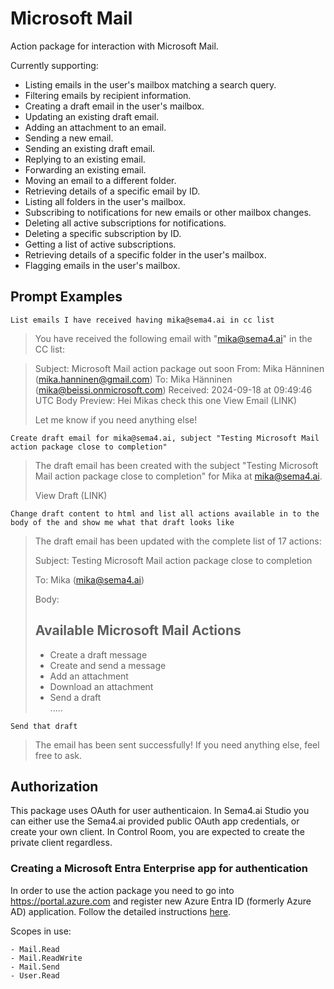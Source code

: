 # Microsoft Mail

Action package for interaction with Microsoft Mail.

Currently supporting:

- Listing emails in the user's mailbox matching a search query.
- Filtering emails by recipient information.
- Creating a draft email in the user's mailbox.
- Updating an existing draft email.
- Adding an attachment to an email.
- Sending a new email.
- Sending an existing draft email.
- Replying to an existing email.
- Forwarding an existing email.
- Moving an email to a different folder.
- Retrieving details of a specific email by ID.
- Listing all folders in the user's mailbox.
- Subscribing to notifications for new emails or other mailbox changes.
- Deleting all active subscriptions for notifications.
- Deleting a specific subscription by ID.
- Getting a list of active subscriptions.
- Retrieving details of a specific folder in the user's mailbox.
- Flagging emails in the user's mailbox.

## Prompt Examples

```
List emails I have received having mika@sema4.ai in cc list
```

> You have received the following email with "mika@sema4.ai" in the CC list:

> Subject: Microsoft Mail action package out soon
> From: Mika Hänninen (mika.hanninen@gmail.com)
> To: Mika Hänninen (mika@beissi.onmicrosoft.com)
> Received: 2024-09-18 at 09:49:46 UTC
> Body Preview: Hei Mikas check this one
> View Email (LINK)
>
> Let me know if you need anything else!

```
Create draft email for mika@sema4.ai, subject "Testing Microsoft Mail action package close to completion"
```

> The draft email has been created with the subject "Testing Microsoft Mail action package close to completion" for Mika at mika@sema4.ai.
>
> View Draft (LINK)

```
Change draft content to html and list all actions available in to the body of the and show me what that draft looks like
```

> The draft email has been updated with the complete list of 17 actions:
>
> Subject: Testing Microsoft Mail action package close to completion
>
> To: Mika (mika@sema4.ai)
>
> Body:
>
> <h2>Available Microsoft Mail Actions</h2>
> <ul>
>     <li>Create a draft message</li>
>     <li>Create and send a message</li>
>     <li>Add an attachment</li>
>     <li>Download an attachment</li>
>     <li>Send a draft</li>
>   .....
> </ul>

```
Send that draft
```

> The email has been sent successfully! If you need anything else, feel free to ask.

## Authorization

This package uses OAuth for user authenticaion. In Sema4.ai Studio you can either use the Sema4.ai provided public OAuth app credentials, or create your own client. In Control Room, you are expected to create the private client regardless.

### Creating a Microsoft Entra Enterprise app for authentication

In order to use the action package you need to go into https://portal.azure.com and register new Azure Entra ID (formerly Azure AD) application. Follow the detailed instructions [here](https://sema4.ai/docs/build-agents/prebuilt-actions/authentication/microsoft).

Scopes in use:

    - Mail.Read
    - Mail.ReadWrite
    - Mail.Send
    - User.Read
